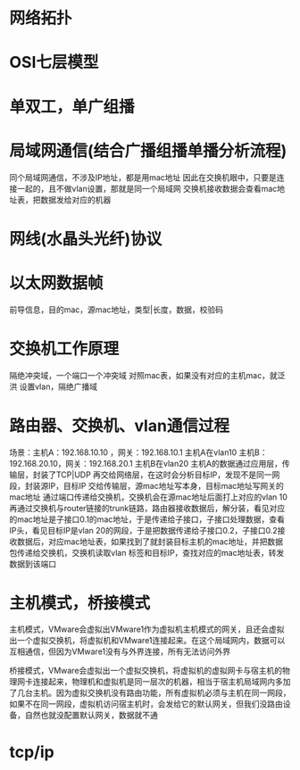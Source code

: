 # 网络拓扑
# OSI七层模型
# 单双工，单广组播
# 局域网通信(结合广播组播单播分析流程)
同个局域网通信，不涉及IP地址，都是用mac地址
因此在交换机眼中，只要是连接一起的，且不做vlan设置，那就是同一个局域网
交换机接收数据会查看mac地址表，把数据发给对应的机器
# 网线(水晶头光纤)协议
# 以太网数据帧
前导信息，目的mac，源mac地址，类型|长度，数据，校验码
# 交换机工作原理
隔绝冲突域，一个端口一个冲突域
对照mac表，如果没有对应的主机mac，就泛洪
设置vlan，隔绝广播域
# 路由器、交换机、vlan通信过程
场景：主机A：192.168.10.10 ，网关：192.168.10.1 主机A在vlan10
	   主机B：192.168.20.10，网关：192.168.20.1  主机B在vlan20
主机A的数据通过应用层，传输层，封装了TCP|UDP
再交给网络层，在这时会分析目标IP，发现不是同一网段，封装源IP，目标IP
交给传输层，源mac地址写本身，目标mac地址写网关的mac地址
通过端口传递给交换机，交换机会在源mac地址后面打上对应的vlan 10
再通过交换机与router链接的trunk链路，路由器接收数据后，解分装，看见对应的mac地址是子接口0.1的mac地址，于是传递给子接口，子接口处理数据，查看IP头，看见目标IP是vlan 20的网段，于是把数据传递给子接口0.2，子接口0.2接收数据后，对应mac地址表，如果找到了就封装目标主机的mac地址，并把数据包传递给交换机，交换机读取vlan 标签和目标IP，查找对应的mac地址表，转发数据到该端口
# 主机模式，桥接模式
主机模式，VMware会虚拟出VMware1作为虚拟机主机模式的网关，且还会虚拟出一个虚拟交换机，将虚拟机和VMware1连接起来。在这个局域网内，数据可以互相通信，但因为VMware1没有与外界连接，所有无法访问外界

桥接模式，VMware会虚拟出一个虚拟交换机，将虚拟机的虚拟网卡与宿主机的物理网卡连接起来，物理机和虚拟机是同一层次的机器，相当于宿主机局域网内多加了几台主机。因为虚拟交换机没有路由功能，所有虚拟机必须与主机在同一网段，如果不在同一网段，虚拟机访问宿主机时，会发给它的默认网关，但我们没路由设备，自然也就没配置默认网关，数据就不通
# tcp/ip


